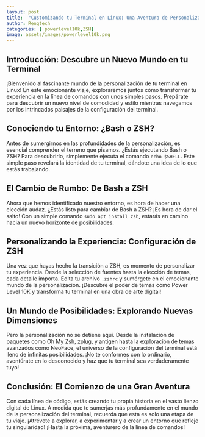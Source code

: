 ```yaml
---
layout: post
title:  "Customizando tu Terminal en Linux: Una Aventura de Personalización"
author: Rengtech
categories: [ powerlevel10k,ZSH]
image: assets/images/powerlevel10k.png
---
```


## Introducción: Descubre un Nuevo Mundo en tu Terminal

¡Bienvenido al fascinante mundo de la personalización de tu terminal en Linux! En este emocionante viaje, exploraremos juntos cómo transformar tu experiencia en la línea de comandos con unos simples pasos. Prepárate para descubrir un nuevo nivel de comodidad y estilo mientras navegamos por los intrincados paisajes de la configuración del terminal.

## Conociendo tu Entorno: ¿Bash o ZSH?

Antes de sumergirnos en las profundidades de la personalización, es esencial comprender el terreno que pisamos. ¿Estás ejecutando Bash o ZSH? Para descubrirlo, simplemente ejecuta el comando `echo $SHELL`. Este simple paso revelará la identidad de tu terminal, dándote una idea de lo que estás trabajando.

## El Cambio de Rumbo: De Bash a ZSH

Ahora que hemos identificado nuestro entorno, es hora de hacer una elección audaz. ¿Estás listo para cambiar de Bash a ZSH? ¡Es hora de dar el salto! Con un simple comando `sudo apt install zsh`, estarás en camino hacia un nuevo horizonte de posibilidades.

## Personalizando la Experiencia: Configuración de ZSH

Una vez que hayas hecho la transición a ZSH, es momento de personalizar tu experiencia. Desde la selección de fuentes hasta la elección de temas, cada detalle importa. Edita tu archivo `.zshrc` y sumérgete en el emocionante mundo de la personalización. ¡Descubre el poder de temas como Power Level 10K y transforma tu terminal en una obra de arte digital!

## Un Mundo de Posibilidades: Explorando Nuevas Dimensiones

Pero la personalización no se detiene aquí. Desde la instalación de paquetes como Oh My Zsh, zplug, y antigen hasta la exploración de temas avanzados como NeoFace, el universo de la configuración del terminal está lleno de infinitas posibilidades. ¡No te conformes con lo ordinario, aventúrate en lo desconocido y haz que tu terminal sea verdaderamente tuyo!

## Conclusión: El Comienzo de una Gran Aventura

Con cada línea de código, estás creando tu propia historia en el vasto lienzo digital de Linux. A medida que te sumerjas más profundamente en el mundo de la personalización del terminal, recuerda que esta es solo una etapa de tu viaje. ¡Atrévete a explorar, a experimentar y a crear un entorno que refleje tu singularidad! ¡Hasta la próxima, aventurero de la línea de comandos!
